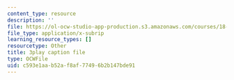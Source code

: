 ```yaml
---
content_type: resource
description: ''
file: https://ol-ocw-studio-app-production.s3.amazonaws.com/courses/18-086-mathematical-methods-for-engineers-ii-spring-2006/c593e1aab52af8af77496b2b147bde91_vIydsgrYGIY.srt
file_type: application/x-subrip
learning_resource_types: []
resourcetype: Other
title: 3play caption file
type: OCWFile
uid: c593e1aa-b52a-f8af-7749-6b2b147bde91
---
```

